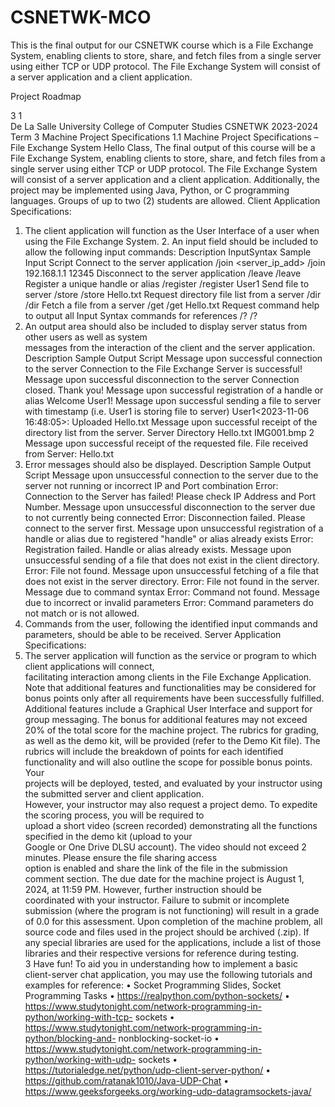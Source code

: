 # CSNETWK-MCO
This is the final output for our CSNETWK course which is a File Exchange System, enabling clients to store, share, and fetch files from a single server using either TCP or UDP protocol. The File Exchange System will consist of a server application and a client application.

Project Roadmap


3
1  
De La Salle University College of Computer Studies 
 CSNETWK 2023-2024 Term 3  Machine Project Specifications   1.1  Machine Project Specifications – File Exchange System 
 Hello Class,   The  final  output  of  this  course  will  be  a  File  Exchange  System,  enabling  clients  to  store,  share,  and  fetch  files  from  a  
single server using either TCP or UDP protocol. The File Exchange System will consist of a server application and a client 
application. Additionally, the project may be implemented using Java, Python, or C programming languages. Groups of 
up to two (2) students are allowed. 
 Client Application Specifications: 
1. The client application will function as the User Interface of a user when using the File Exchange System. 2. An input field should be included to allow the following input commands: 
Description InputSyntax Sample Input Script 
Connect to the server application /join <server_ip_add> <port> /join 192.168.1.1 12345 
Disconnect to the server application /leave /leave 
Register a unique handle or alias /register <handle> /register User1 
Send file to server /store <filename> /store Hello.txt 
Request directory file list from a server /dir /dir 
Fetch a file from a server /get <filename> /get Hello.txt 
Request command help to output all Input 
Syntax commands for references 
/? /? 
3. An  output  area  should  also  be  included  to  display  server  status  from  other  users  as  well  as  system  
messages from the interaction of the client and the server application. 
Description Sample Output Script 
Message upon successful connection to the server Connection to the File Exchange 
Server is successful! 
Message upon successful disconnection to the server Connection closed. Thank you! 
Message upon successful registration of a handle or alias Welcome User1! 
Message upon successful sending a file to server with timestamp 
(i.e. User1  is storing file to server) 
User1<2023-11-06 16:48:05>: Uploaded Hello.txt 
Message upon successful receipt of the directory list from 
the server. 
Server Directory Hello.txt 
IMG001.bmp 
2  Message upon successful receipt of the requested file. File received from Server: Hello.txt 
4. Error messages should also be displayed. 
Description Sample Output Script 
Message upon unsuccessful connection to the server due to the 
server not running or incorrect IP and Port combination 
Error: Connection to the Server 
has failed! Please check IP 
Address and Port Number. 
Message upon unsuccessful disconnection to the server due to not 
currently being connected 
Error: Disconnection failed. Please 
connect to the server first. 
Message upon unsuccessful registration of a handle or alias due to 
registered "handle" or alias already exists 
Error: Registration failed. Handle 
or alias already exists. 
Message upon unsuccessful sending of a file that does not 
exist in the client directory. 
Error: File not found. 
Message upon unsuccessful fetching of a file that does not 
exist in the server directory. 
Error: File not found in the server. 
Message due to command syntax Error: Command not found. 
Message due to incorrect or invalid parameters Error: Command parameters do not 
match or is not allowed. 
5. Commands from the user, following the identified input commands and parameters, should be able to be 
received. 
 Server Application Specifications: 
1. The  server  application  will  function  as  the  service  or  program  to  which  client  applications  will  connect,  
facilitating interaction among clients in the File Exchange Application. Note that additional features and functionalities may be considered for bonus points only after all requirements have 
been successfully fulfilled. Additional features include a Graphical User Interface and support for group messaging. The 
bonus for additional features may not exceed 20% of the total score for the machine project. 
The rubrics for grading, as well as the demo kit, will be provided (refer to the Demo Kit file). The rubrics will include the 
breakdown  of  points  for  each  identified  functionality  and  will  also  outline  the  scope  for  possible  bonus  points.  Your  
projects  will  be  deployed,  tested,  and  evaluated  by  your  instructor  using  the  submitted  server  and  client  application.  
However,  your  instructor  may  also  request  a  project  demo.  To  expedite  the  scoring  process,  you  will  be  required  to  
upload  a  short  video  (screen  recorded)  demonstrating  all  the  functions  specified  in  the  demo  kit  (upload  to  your  
Google  or  One  Drive  DLSU  account).  The  video  should  not  exceed  2  minutes.  Please  ensure  the  file  sharing  access  
option is enabled and share the link of the file in the submission comment section. The  due  date  for  the  machine  project  is  August  1,  2024,  at  11:59  PM.  However,  further  instruction  should  be  
coordinated with your instructor. 
Failure to submit or incomplete submission (where the program is not functioning) will result in a grade of 0.0 for this 
assessment. Upon completion of the machine problem, all source code and files used in the project should be archived (.zip). If any 
special libraries are used for the applications, include a list of those libraries and their respective versions for reference 
during testing.  
3  Have fun!  To  aid  you  in  understanding  how  to  implement  a  basic  client-server  chat  application,  you  may  use  the  following 
tutorials and examples for reference: 
• Socket Programming Slides, Socket Programming Tasks 
• https://realpython.com/python-sockets/ 
• https://www.studytonight.com/network-programming-in-python/working-with-tcp- sockets 
• https://www.studytonight.com/network-programming-in-python/blocking-and- nonblocking-socket-io 
• https://www.studytonight.com/network-programming-in-python/working-with-udp- sockets 
• https://tutorialedge.net/python/udp-client-server-python/ 
• https://github.com/ratanak1010/Java-UDP-Chat 
• https://www.geeksforgeeks.org/working-udp-datagramsockets-java/ 
